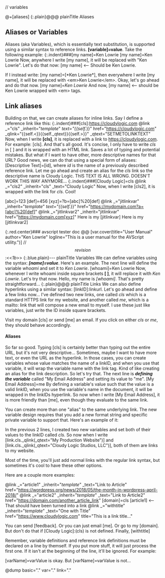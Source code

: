 // variables

@+[aliases]
{:.plain}@@@ plainTitle Aliases
## Aliases or Variables

Aliases (aka Variables), which is essentially text substitution, is supported using a similar syntax to reference links. **[variable]=value**. Take the following example:
{:.indent}###[my name]=Ken Lowrie
[my name]=Ken Lowrie
Now, anywhere I write &#91;my name], it will be replaced with "Ken Lowrie". Let's do that now: [my name] &lt;-- Should be Ken Lowrie.

If I instead write: &#91;my name]=[&#42;Ken Lowrie*], then everywhere I write &#91;my name], it will be replaced with &lt;em>Ken Lowrie&lt;/em>. Okay, let's go ahead and do that now. 
[my name]=*Ken Lowrie*
And now, [my name] &lt;-- should be Ken Lowrie wrapped with &lt;em> tags.
## Link aliases

Building on that, we can create aliases for inline links. Say I define a reference link like this: 
{:.indent}###&#91;cls]:https://cloudylogic.com
@link _="cls" _inherit="_template_" _text="{{self._}}" href="https://cloudylogic.com"  _qlink="{{self.<}}{{self._qtext}}{{self.>}}" _qtext="SETMETOLINKTEXT"
Now, when I write **&#91;cls]**, it is replaced with a link to https://cloudylogic.com. For example: [cls].
And that's all good. It's concise, I only have to write *cls* in [ ] and it is wrapped with an HTML link. Saves a lot of typing and potential mistakes. But what if I want to have other, more descriptive names for that URL? Good news, we can do that using a special form of aliases: [Descriptive Text]=[id], where *id* is the name of a previously described reference link. Let me go ahead and create an alias for the *cls* link so the descriptive name is Cloudy Logic. ThIS TEXT IS ALL WRONG. DOESN'T WORK THIS WAY ANYMORE...
{:.indent}###&#91;Cloudy Logic]=cls
@link _="cls2" _inherit="cls" _text="Cloudy Logic"
Now, when I write [cls2], it is wrapped with the link for *cls*. Cool!

[abc]=123
[def]=456
[xyz]=?b=[abc]%20[def]
@link _="jitlinkvar" _inherit="_template_" _text="{{self._}}" href="https://mydomain.com?a=[abc]%20[def]"
@link _="jitlinkvar2" _inherit="jitlinkvar" href="https://mydomain.com[xyz]"
Here is my [jitlinkvar]
Here is my [jitlinkvar2]

{:.red.center}### avscript tester doc
@@ [var.cover(title="User Manual" author="Ken Lowrie" logline="This is a user manual for the AVScript utility.")]
// $$revision$$:<<*1b*>>
{:.blue.plain}--- plainTitle Variables
We can define variables using the syntax: ***[name]=value***. Here's an example. The next line will define the variable *whoami* and set it to *Ken Lowrie*.
[whoami]=Ken Lowrie
Now, whenever I write whoami inside square brackets **[ ]**, it will replace it with *Ken Lowrie*. Let's try that now. Hello, my name is *[whoami]*. That's pretty straightforward...
{:.plain}@@@ plainTitle Links
We can also define hyperlinks using a similar syntax: [linkID]:linkurl. Let's go ahead and define a few links now...
I've defined two new links, one called *cls* which is a standard HTTPS link for my website, and another called *me*, which is a mailto: link that will compose a new email to myself. I use these just like variables, just write the ID inside square brackets.

Visit my domain [cls] or send [me] an email. If you click on either *cls* or *me*, they should behave accordingly.

#### Aliases

So far so good. Typing [cls] is certainly better than typing out the entire URL, but it's not very descriptive... Sometimes, maybe I want to have more text, or even the URL as the hyperlink. In those cases, you can create variables whose value matches the name of a linkID, and when you use that variable, it will wrap the variable name with the link tag. Kind of like creating an alias for the link description.
So let's try that. The next line is ***defining the variable*** called "My Email Address" and setting its value to "me". 
[My Email Address]=me
By defining a variable's value such that the value is a valid linkID, when you use the variable's name in the document, it will be wrapped in the linkIDs hyperlink. So now when I write [My Email Address], it is more friendly than [me], even though they evaluate to the same link.

You can create more than one "alias" to the same underlying link. The new variable design requires that you add a new format string and specific private variable to support that. Here's an example of it:

In the previous 2 lines, I created two new variables and set both of their values to the linkID called *cls*. So now when I write [link.cls._qlink(_qtext="My Production Website")] and [link.cls._qlink(_qtext="Cloudy Logic Studios, LLC")], both of them are links to my website. 

Most of the time, you'll just add normal links with the regular link syntax, but sometimes it's cool to have these other options.

Here are a couple more examples:

@link _="article1" _inherit="_template_" _text="Link to Article" href="https://wordpress.org/news/2018/05/the-month-in-wordpress-april-2018/"
@link _="article2" _inherit="_template_" _text="Link to Article2" href="https://domain.com/another_article_link"
[domain]=cls
[article1] <-- That should have been turned into a link
@link _="withtitle" _inherit="_template_" _text="One with Title" href="https://www.cloudylogic.com" title="This is a link title..."

You can send [feedback]. Or you can just email [me]. Or go to my [domain]. But don't do that if [Cloudy Logic]:(cls) is not defined. Finally, [withtitle]

Remember, variable definitions and reference link definitions must be declared on a line by themself. If you put more stuff, it will just process the first one. If it isn't at the beginning of the line, it'll be ignored. For example:

[varName]=varValue is okay.
But [varName]=varValue is not...

@dump basic="." var="." link="."
